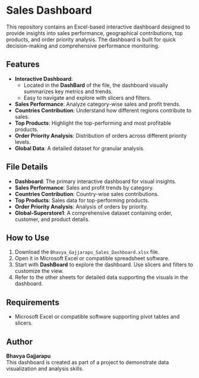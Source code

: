 # Sales Dashboard

This repository contains an Excel-based interactive dashboard designed to provide insights into sales performance, geographical contributions, top products, and order priority analysis. The dashboard is built for quick decision-making and comprehensive performance monitoring.

## Features
- **Interactive Dashboard**: 
  - Located in the **DashBard** of the file, the dashboard visually summarizes key metrics and trends.
  - Easy to navigate and explore with slicers and filters.
- **Sales Performance**: Analyze category-wise sales and profit trends.
- **Countries Contribution**: Understand how different regions contribute to sales.
- **Top Products**: Highlight the top-performing and most profitable products.
- **Order Priority Analysis**: Distribution of orders across different priority levels.
- **Global Data**: A detailed dataset for granular analysis.

## File Details
- **Dashboard**: The primary interactive dashboard for visual insights.
- **Sales Performance**: Sales and profit trends by category.
- **Countries Contribution**: Country-wise sales contributions.
- **Top Products**: Sales data for top-performing products.
- **Order Priority Analysis**: Analysis of orders by priority.
- **Global-Superstore1**: A comprehensive dataset containing order, customer, and product details.

## How to Use
1. Download the `Bhavya_Gajjarapu_Sales_Dashboard.xlsx` file.
2. Open it in Microsoft Excel or compatible spreadsheet software.
3. Start with **DashBoard** to explore the dashboard. Use slicers and filters to customize the view.
4. Refer to the other sheets for detailed data supporting the visuals in the dashboard.

## Requirements
- Microsoft Excel or compatible software supporting pivot tables and slicers.

## Author
**Bhavya Gajjarapu**  
This dashboard is created as part of a project to demonstrate data visualization and analysis skills.
